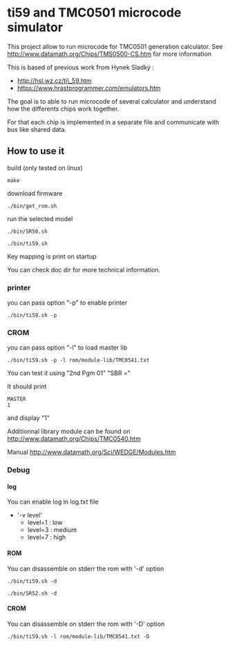 # ti59 and TMC0501 microcode simulator

This project allow to run microcode for TMC0501 generation calculator.
See http://www.datamath.org/Chips/TMS0500-CS.htm for more information

This is based of previous work from Hynek Sladký :
- http://hsl.wz.cz/ti\_59.htm
- https://www.hrastprogrammer.com/emulators.htm

The goal is to able to run microcode of several calculator and understand
how the differents chips work together.

For that each chip is implemented in a separate file and communicate with
bus like shared data.


## How to use it

build (only tested on linux)
```
make
```

download firmware
```
./bin/get_rom.sh
```

run the selected model

```
./bin/SR50.sh
```

```
./bin/ti59.sh
```

Key mapping is print on startup

You can check doc dir for more technical information.

### printer
you can pass option "-p" to enable printer

```
./bin/ti59.sh -p
```

### CROM
you can pass option "-l" to load master lib

```
./bin/ti59.sh -p -l rom/module-lib/TMC0541.txt
```
You can test it using
"2nd Pgm 01"
"SBR ="

It should print
```
MASTER
1
```
and display "1"

Additionnal library module can be found on
http://www.datamath.org/Chips/TMC0540.htm

Manual http://www.datamath.org/Sci/WEDGE/Modules.htm


### Debug

#### log
You can enable log in log.txt file

- '-v level'
  - level=1 : low
  - level=3 : medium
  - level=7 : high

#### ROM

You can disassemble on stderr the rom with '-d' option

```
./bin/ti59.sh -d
```
```
./bin/SR52.sh -d
```

#### CROM

You can disassemble on stderr the rom with '-D' option

```
./bin/ti59.sh -l rom/module-lib/TMC0541.txt -D
```

